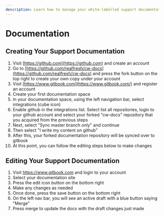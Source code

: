 ```yaml
---
description: Learn how to manage your white-labelled support documentation for your clients
---
```


# Documentation

## Creating Your Support Documentation

1. Visit [https://github.com](https://github.com) and create an account
2. Go to [https://github.com/realfresh/cw-docs](https://github.com/realfresh/cw-docs) and press the fork button on the top right to create your own copy under your account
3. Visit [https://www.gitbook.com](https://www.gitbook.com/) and register an account
4. Create your first documentation space
5. In your documentation space, using the left navigation bar, select integrations \(cube icon\)
6. Enable github in the integrations list. Select list all repositories, login to your github account and select your forked "cw-docs" repository that you acquired from the previous steps
7. Next, select "Sync master branch only" and continue
8. Then select "I write my content on github" 
9. After this, your forked documentation repository will be synced over to gitbook
10. At this point, you can follow the editing steps below to make changes

## Editing Your Support Documentation

1. Visit https://www.gitbook.com and login to your account
2. Select your documentation site
3. Press the edit icon button on the bottom right
4. Make any changes as needed
5. Once done, press the save button on the bottom right
6. On the left nav bar, you will see an active draft with a blue button saying "Merge"
7. Press merge to update the docs with the draft changes just made



